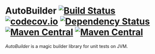 AutoBuilder [![Build Status](https://travis-ci.org/jakubkolar/autobuilder.svg?branch=master)](https://travis-ci.org/jakubkolar/autobuilder) [![codecov.io](https://codecov.io/github/jakubkolar/autobuilder/coverage.svg?branch=master)](https://codecov.io/github/jakubkolar/autobuilder?branch=master) [![Dependency Status](https://www.versioneye.com/user/projects/5632a06036d0ab00190019f2/badge.svg?style=flat)](https://www.versioneye.com/user/projects/5632a06036d0ab00190019f2) [![Maven Central](https://maven-badges.herokuapp.com/maven-central/com.github.jakubkolar/autobuilder/badge.svg)](https://maven-badges.herokuapp.com/maven-central/com.github.jakubkolar/autobuilder) [![Maven Central](https://maven-badges.herokuapp.com/maven-central/com.github.jakubkolar/autobuilder/badge.svg)](https://maven-badges.herokuapp.com/maven-central/com.github.jakubkolar/autobuilder)
===========

*AutoBuilder* is a magic builder library for unit tests on JVM.
